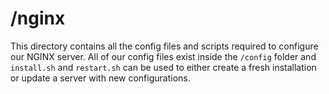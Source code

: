 # /nginx

This directory contains all the config files and scripts required to configure our NGINX server. All of our config files exist inside the `/config` folder and `install.sh` and `restart.sh` can be used to either create a fresh installation or update a server with new configurations.
